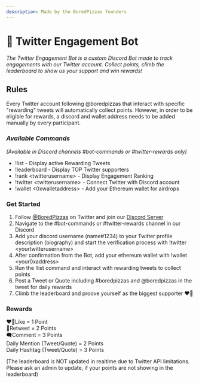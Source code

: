 ```yaml
---
description: Made by the BoredPizzas founders
---
```


# 🤖 Twitter Engagement Bot

_The Twitter Engagement Bot is a custom Discord Bot made to track engagements with our Twitter account. Collect points, climb the leaderboard to show us your support and win rewards!_

## Rules

Every Twitter account following @boredpizzas that interact with specific "rewarding" tweets will automatically collect points. However, in order to be eligible for rewards, a discord and wallet address needs to be added manually by every participant.

### _Available Commands_

_(Available in Discord channels #bot-commands or #twitter-rewards only)_

* !list - Display active Rewarding Tweets
* !leaderboard - Display TOP Twitter supporters
* !rank \<twitterusername> - Display Engagement Ranking
* !twitter \<twitterusername> - Connect Twitter with Discord account
* !wallet <0xwalletaddress> - Add your Ethereum wallet for airdrops

### **Get Started**

1. Follow [@BoredPizzas](https://twitter.com/BoredPizzas) on Twitter and join our [Discord Server](https://discord.com/invite/GbwykC99N6)
2. Navigate to the #bot-commands or #twitter-rewards channel in our Discord
3. Add your discord username (name#1234) to your Twitter profile description (biography) and start the verification process with !twitter \<yourtwitterusername>
4. After confirmation from the Bot, add your ethereum wallet with !wallet \<your0xaddress>
5. Run the !list command and interact with rewarding tweets to collect points
6. Post a Tweet or Quote including #boredpizzas and @boredpizzas in the tweet for daily rewards
7. Climb the leaderboard and proove yourself as the biggest supporter ❤️‍🔥

### Rewards

❤️‍🔥Like = 1 Point\
🔁Retweet = 2 Points\
🗨️Comment = 3 Points\
Daily Mention (Tweet/Quote) = 2 Points\
Daily Hashtag (Tweet/Quote) = 3 Points

(The leaderboard is NOT updated in realtime due to Twitter API limitations. Please ask an admin to update, if your points are not showing in the leaderboard)
